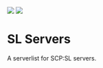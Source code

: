![](https://img.shields.io/github/license/AnomalousCoders/SL-Servers)
![](https://img.shields.io/github/languages/code-size/AnomalousCoders/SL-Servers)
# SL Servers

A serverlist for SCP:SL servers.
